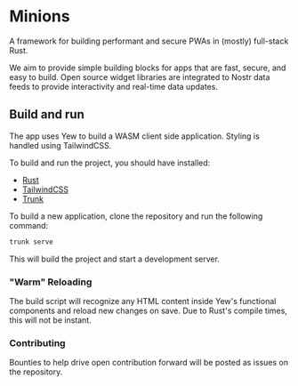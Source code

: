 # Minions

A framework for building performant and secure PWAs in (mostly) full-stack Rust. 

We aim to provide simple building blocks for apps that are fast, secure, and easy to build.
Open source widget libraries are integrated to Nostr data feeds to provide interactivity and 
real-time data updates.

## Build and run

The app uses Yew to build a WASM client side application. Styling is handled using TailwindCSS.


To build and run the project, you should have installed:

- [Rust](https://www.rust-lang.org/)
- [TailwindCSS](https://tailwindcss.com/)
- [Trunk](https://trunkrs.dev/)

To build a new application, clone the repository and run the following command:

```bash
trunk serve
```

This will build the project and start a development server.

### "Warm" Reloading

The build script will recognize any HTML content inside Yew's functional components and reload new changes on save.
Due to Rust's compile times, this will not be instant.

### Contributing

Bounties to help drive open contribution forward will be posted as issues on the repository.

